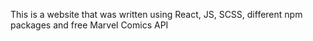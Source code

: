 This is a website that was written using React, JS, SCSS, different npm packages and free Marvel Comics API 
